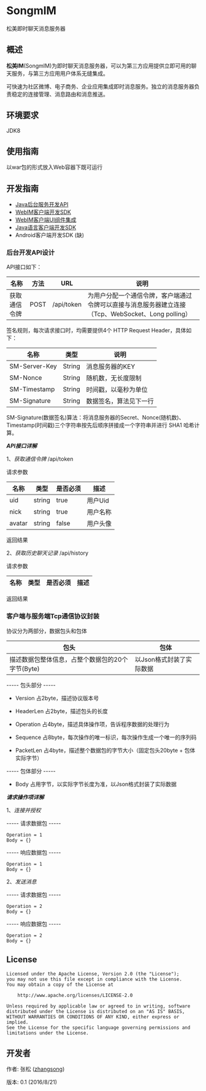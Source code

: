 # SongmIM
松美即时聊天消息服务器

## 概述

**松美IM**(SongmIM)为即时聊天消息服务器，可以为第三方应用提供立即可用的聊天服务，与第三方应用用户体系无缝集成。

可快速为社区微博、电子商务、企业应用集成即时消息服务。独立的消息服务器负责稳定的连接管理、消息路由和消息推送。

## 环境要求

JDK8

## 使用指南

以war包的形式放入Web容器下既可运行

## 开发指南

+ [Java后台服务开发API](https://github.com/songzigw/songm.im.backstage.java)
+ [WebIM客户端开发SDK](https://github.com/songzigw/songm.webim)
+ [WebIM客户端UI组件集成](https://github.com/songzigw/songm.webim.ui)
+ [Java语言客户端开发SDK](https://github.com/songzigw/songm.im.java)
+ Android客户端开发SDK (缺)

### 后台开发API设计

API接口如下：

名称 | 方法 | URL | 说明
--- | --- | --- | ---
获取通信令牌 | POST | /api/token | 为用户分配一个通信令牌，客户端通过令牌可以直接与消息服务器建立连接（Tcp、WebSocket、Long polling）

签名规则，每次请求接口时，均需要提供4个 HTTP Request Header，具体如下：

名称 | 类型 | 说明
--- | --- | ---
SM-Server-Key | String | 消息服务器的KEY
SM-Nonce | String | 随机数，无长度限制
SM-Timestamp | String | 时间戳，以毫秒为单位
SM-Signature | String | 数据签名，算法见下一行

SM-Signature(数据签名)算法：将消息服务器的Secret、Nonce(随机数)、Timestamp(时间戳)三个字符串按先后顺序拼接成一个字符串并进行 SHA1 哈希计算。

***API接口详解***

1、*获取通信令牌* /api/token

请求参数

名称 | 类型 | 是否必须 | 描述
--- | --- | --- | ---
uid | string | true | 用户Uid
nick | string | true | 用户名称
avatar | string | false | 用户头像

返回结果

2、*获取历史聊天记录* /api/history

请求参数

名称 | 类型 | 是否必须 | 描述
--- | --- | --- | ---

返回结果

### 客户端与服务端Tcp通信协议封装

协议分为两部分，数据包头和包体

| 包头 | 包体 |
| --- | --- |
| 描述数据包整体信息，占整个数据包的20个字节(Byte) | 以Json格式封装了实际数据 |

----- 包头部分 -----

- Version
占2byte，描述协议版本号

- HeaderLen
占2byte，描述包头的长度

- Operation
占4byte，描述具体操作项，告诉程序数据的处理行为

- Sequence
占8byte，每次操作的唯一标识，每次操作生成一个唯一的序列码

- PacketLen
占4byte，描述整个数据包的字节大小（固定包头20byte + 包体实际字节）

----- 包体部分 -----

- Body
占用字节，以实际字节长度为准，以Json格式封装了实际数据

***请求操作项详解***

1、*连接并授权*

----- 请求数据包 -----
```
Operation = 1
Body = {}
```

----- 响应数据包 -----
```
Operation = 1
Body = {}
```

2、*发送消息*

----- 请求数据包 -----
```
Operation = 2
Body = {}
```

----- 响应数据包 -----
```
Operation = 2
Body = {}
```

## License

```
Licensed under the Apache License, Version 2.0 (the "License");
you may not use this file except in compliance with the License.
You may obtain a copy of the License at

    http://www.apache.org/licenses/LICENSE-2.0

Unless required by applicable law or agreed to in writing, software
distributed under the License is distributed on an "AS IS" BASIS,
WITHOUT WARRANTIES OR CONDITIONS OF ANY KIND, either express or implied.
See the License for the specific language governing permissions and
limitations under the License.
```

## 开发者

作者: 张松 ([zhangsong](mailto:songzigw@163.com)) 

版本: 0.1 (2016/8/21)

